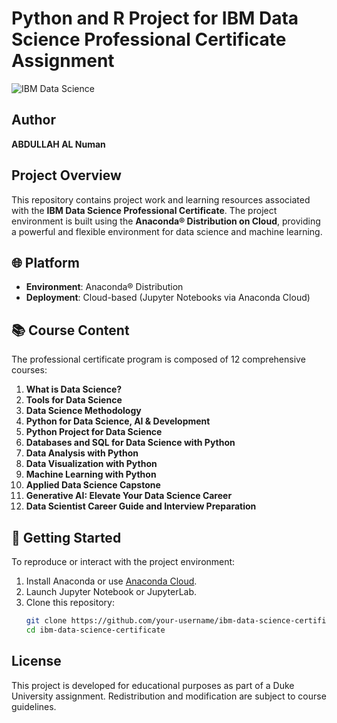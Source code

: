 # Python and R Project for IBM Data Science Professional Certificate Assignment
![IBM Data Science](https://media.licdn.com/dms/image/v2/D4D22AQHjiNdbg6Qbyg/feedshare-shrink_800/B4DZSipl5HG4Ak-/0/1737895600433?e=1750291200&v=beta&t=o2XJh4fJ89Gysgmi9vGIyZlu8qkhX8ifT7Ysd27Z5jw)


## Author
**ABDULLAH AL Numan**

## Project Overview

This repository contains project work and learning resources associated with the **IBM Data Science Professional Certificate**. The project environment is built using the **Anaconda® Distribution on Cloud**, providing a powerful and flexible environment for data science and machine learning.

## 🌐 Platform

- **Environment**: Anaconda® Distribution  
- **Deployment**: Cloud-based (Jupyter Notebooks via Anaconda Cloud)

## 📚 Course Content

The professional certificate program is composed of 12 comprehensive courses:

1. **What is Data Science?**  
2. **Tools for Data Science**  
3. **Data Science Methodology**  
4. **Python for Data Science, AI & Development**  
5. **Python Project for Data Science**  
6. **Databases and SQL for Data Science with Python**  
7. **Data Analysis with Python**  
8. **Data Visualization with Python**  
9. **Machine Learning with Python**  
10. **Applied Data Science Capstone**  
11. **Generative AI: Elevate Your Data Science Career**  
12. **Data Scientist Career Guide and Interview Preparation**

## 🚀 Getting Started

To reproduce or interact with the project environment:

1. Install Anaconda or use [Anaconda Cloud](https://anaconda.org/).
2. Launch Jupyter Notebook or JupyterLab.
3. Clone this repository:
   ```bash
   git clone https://github.com/your-username/ibm-data-science-certificate.git
   cd ibm-data-science-certificate

## License
This project is developed for educational purposes as part of a Duke University assignment. Redistribution and modification are subject to course guidelines.

